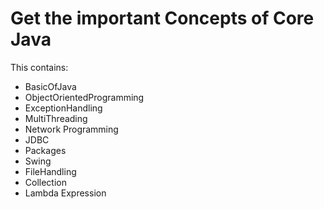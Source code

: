 # Get the important Concepts of Core Java
This contains:

- BasicOfJava 
- ObjectOrientedProgramming
- ExceptionHandling
- MultiThreading
- Network Programming
- JDBC
- Packages
- Swing
- FileHandling
- Collection
- Lambda Expression

